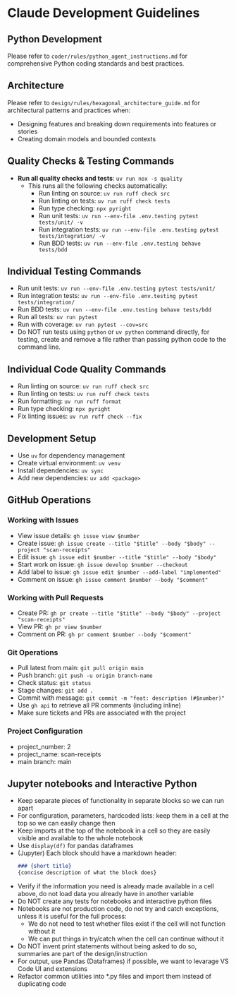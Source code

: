 # Claude Development Guidelines

## Python Development
Please refer to `coder/rules/python_agent_instructions.md` for comprehensive Python coding standards and best practices.

## Architecture
Please refer to `design/rules/hexagonal_architecture_guide.md` for architectural patterns and practices when:
- Designing features and breaking down requirements into features or stories
- Creating domain models and bounded contexts

## Quality Checks & Testing Commands
- **Run all quality checks and tests**: `uv run nox -s quality`
  - This runs all the following checks automatically:
    - Run linting on source: `uv run ruff check src`
    - Run linting on tests: `uv run ruff check tests`
    - Run type checking: `npx pyright`
    - Run unit tests: `uv run --env-file .env.testing pytest tests/unit/ -v`
    - Run integration tests: `uv run --env-file .env.testing pytest tests/integration/ -v`
    - Run BDD tests: `uv run --env-file .env.testing behave tests/bdd`

## Individual Testing Commands
- Run unit tests: `uv run --env-file .env.testing pytest tests/unit/`
- Run integration tests: `uv run --env-file .env.testing pytest tests/integration/`
- Run BDD tests: `uv run --env-file .env.testing behave tests/bdd`
- Run all tests: `uv run pytest`
- Run with coverage: `uv run pytest --cov=src`
- Do NOT run tests using `python` or `uv python` command directly, for testing, create and remove a file rather than passing python code to the command line.

## Individual Code Quality Commands
- Run linting on source: `uv run ruff check src`
- Run linting on tests: `uv run ruff check tests`
- Run formatting: `uv run ruff format`
- Run type checking: `npx pyright`
- Fix linting issues: `uv run ruff check --fix`

## Development Setup
- Use `uv` for dependency management
- Create virtual environment: `uv venv`
- Install dependencies: `uv sync`
- Add new dependencies: `uv add <package>`

## GitHub Operations

### Working with Issues
- View issue details: `gh issue view $number`
- Create issue: `gh issue create --title "$title" --body "$body" --project "scan-receipts"`
- Edit issue: `gh issue edit $number --title "$title" --body "$body"`
- Start work on issue: `gh issue develop $number --checkout`
- Add label to issue: `gh issue edit $number --add-label "implemented"`
- Comment on issue: `gh issue comment $number --body "$comment"`

### Working with Pull Requests
- Create PR: `gh pr create --title "$title" --body "$body" --project "scan-receipts"`
- View PR: `gh pr view $number`
- Comment on PR: `gh pr comment $number --body "$comment"`

### Git Operations
- Pull latest from main: `git pull origin main`
- Push branch: `git push -u origin branch-name`
- Check status: `git status`
- Stage changes: `git add .`
- Commit with message: `git commit -m "feat: description (#$number)"`
- Use `gh api` to retrieve all PR comments (including inline)
- Make sure tickets and PRs are associated with the project

### Project Configuration
- project_number: 2
- project_name: scan-receipts
- main branch: main

## Jupyter notebooks and Interactive Python
- Keep separate pieces of functionality in separate blocks so we can run apart
- For configuration, parameters, hardcoded lists: keep them in a cell at the top so we can easily change then
- Keep imports at the top of the notebook in a cell so they are easily visible and available to the whole notebook
- Use `display(df)` for pandas dataframes
- (Jupyter) Each block should have a markdown header:
  ```markdown
  ### {short title}
  {concise description of what the block does}
  ```
- Verify if the information you need is already made available in a cell above, do not load data you already have in another variable
- Do NOT create any tests for notebooks and interactive python files
- Notebooks are not production code, do not try and catch exceptions, unless it is useful for the full process:
  - We do not need to test whether files exist if the cell will not function without it
  - We can put things in try/catch when the cell can continue without it
- Do NOT invent print statements without being asked to do so, summaries are part of the design/instruction
- For output, use Pandas (Dataframes) if possible, we want to levarage VS Code UI and extensions
- Refactor common utilities into *.py files and import them instead of duplicating code